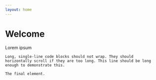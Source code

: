 ```yaml
---
layout: home
---
```


# Welcome

Lorem ipsum

```
Long, single-line code blocks should not wrap. They should horizontally scroll if they are too long. This line should be long enough to demonstrate this.
```

```
The final element.
```
